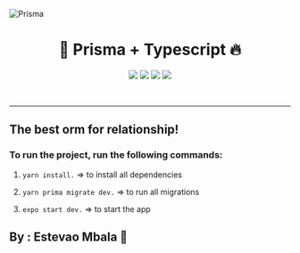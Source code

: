 ![Prisma](https://i.imgur.com/h6UIYTu.png)

<div align="center">
  <h1>🔗 Prisma + Typescript 🔥</h1>  
  
  <a href="https://www.npmjs.com/package/prisma"><img src="https://img.shields.io/npm/v/prisma.svg?style=flat" /></a>
  <a href="https://github.com/prisma/prisma/blob/main/CONTRIBUTING.md"><img src="https://img.shields.io/badge/PRs-welcome-brightgreen.svg" /></a>
  <a href="https://github.com/prisma/prisma/blob/main/LICENSE"><img src="https://img.shields.io/badge/license-Apache%202-blue" /></a>
  <a href="https://slack.prisma.io/"><img src="https://img.shields.io/badge/chat-on%20slack-blue.svg" /></a>
 
 

  <br />
  <hr />
</div>

## The best orm for relationship!
### To run the project, run the following commands:


1. ``yarn install.`` => to install all 
dependencies

1. ``yarn prima migrate dev.`` => to run all migrations

1. ``expo start dev.`` =>   to start the app



## By : Estevao Mbala 🚀 

